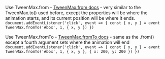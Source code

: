 Use TweenMax.from
    - [TweenMax.from docs](https://greensock.com/docs/v2/TweenMax/static.from())
    - very similar to the TweenMax.to() used before, except the properties will be where the animation starts, and its current position will be where it ends.
    ```
        document.addEventListener('click', event => {
            const { x, y } = event
            TweenMax.fromTo('#box', 1, { x, y })
        })
    ```

Use TweenMax.fromTo
    - [TweenMax.fromTo docs](https://greensock.com/docs/v2/TweenMax/static.fromTo())
    - same as the .from() except a fourth argument sets where the animation will end
    ```
        document.addEventListener('click', event => {
            const { x, y } = event
            TweenMax.fromTo('#box', 1, { x, y }, { x: 200, y: 200 })
        })
    ```